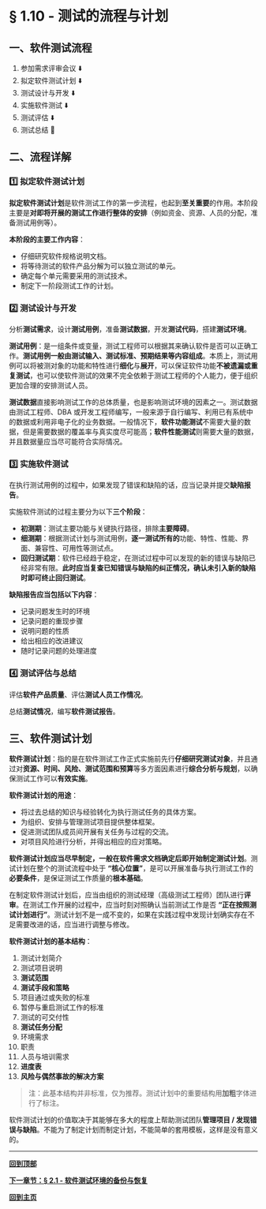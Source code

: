 # § 1.10 - 测试的流程与计划

## 一、软件测试流程

1. 参加需求评审会议 :arrow_down:
2. 拟定软件测试计划 :arrow_down:
3. 测试设计与开发 :arrow_down:
4. 实施软件测试 :arrow_down:
5. 测试评估 :arrow_down:
6. 测试总结 :triangular_flag_on_post:

## 二、流程详解

### :one: 拟定软件测试计划

**拟定软件测试计划**是软件测试工作的第一步流程，也起到**至关重要**的作用。本阶段主要是**对即将开展的测试工作进行整体的安排**（例如资金、资源、人员的分配，准备测试用例等）。

**本阶段的主要工作内容**：

- 仔细研究软件规格说明文档。
- 将等待测试的软件产品分解为可以独立测试的单元。
- 确定每个单元需要采用的测试技术。
- 制定下一阶段测试工作的计划。

### :two: 测试设计与开发

分析**测试需求**，设计**测试用例**，准备**测试数据**，开发**测试代码**，搭建**测试环境**。

**测试用例**：是一组条件或变量，测试工程师可以根据其来确认软件是否可以正确工作。**测试用例一般由测试输入、测试标准、预期结果等内容组成**。本质上，测试用例可以将被测对象的功能和特性进行**细化**与**展开**，可以保证软件功能**不被遗漏或重复测试**，也可以使软件测试的效果不完全依赖于测试工程师的个人能力，便于组织更加合理的安排测试人员。

**测试数据**直接影响测试工作的总体质量，也是影响测试环境的因素之一。测试数据由测试工程师、DBA 或开发工程师编写，一般来源于自行编写、利用已有系统中的数据或利用非电子化的业务数据。一般情况下，**软件功能测试**不需要大量的数据，但是需要数据的覆盖率与真实度尽可能高；**软件性能测试**则需要大量的数据，并且数据量应当尽可能符合实际情况。

### :three: 实施软件测试

在执行测试用例的过程中，如果发现了错误和缺陷的话，应当记录并提交**缺陷报告**。

实施软件测试的过程主要分为以下**三个阶段**：

- **初测期**：测试主要功能与关键执行路径，排除**主要障碍**。
- **细测期**：根据测试计划与测试用例，**逐一测试所有的**功能、特性、性能、界面、兼容性、可用性等测试点。
- **回归测试期**：软件已经趋于稳定，在测试过程中可以发现的新的错误与缺陷已经非常有限。**此时应当复查已知错误与缺陷的纠正情况，确认未引入新的缺陷时即可终止回归测试**。

**缺陷报告应当包括以下内容**：

- 记录问题发生时的环境
- 记录问题的重现步骤
- 说明问题的性质
- 给出相应的改进建议
- 随时记录问题的处理进度

### :four: 测试评估与总结

评估**软件产品质量**、评估**测试人员工作情况**。

总结**测试情况**，编写**软件测试报告**。

## 三、软件测试计划

**软件测试计划**：指的是在软件测试工作正式实施前先行**仔细研究测试对象**，并且通过对**资源、时间、风险、测试范围和预算**等多方面因素进行**综合分析与规划**，以确保测试工作可以**有效实施**。

**软件测试计划的用途**：

- 将过去总结的知识与经验转化为执行测试任务的具体方案。
- 为组织、安排与管理测试项目提供整体框架。
- 促进测试团队成员间开展有关任务与过程的交流。
- 对项目风险进行分析，并得出相应的应对策略。

**软件测试计划应当尽早制定，一般在软件需求文档确定后即开始制定测试计划**。测试计划在整个的测试流程中处于 **“核心位置”**，是可以开展准备与执行测试工作的**必要条件**，是保证测试工作质量的**根本基础**。

在制定软件测试计划后，应当由组织的测试经理（高级测试工程师）团队进行**评审**。在测试工作开展的过程中，应当时刻对照确认当前测试工作是否 **“正在按照测试计划进行”**。测试计划不是一成不变的，如果在实践过程中发现计划确实存在不足需要改进的话，应当进行调整与修改。

**软件测试计划的基本结构**：

1. 测试计划简介
2. 测试项目说明
3. **测试范围**
4. **测试手段和策略**
5. 项目通过或失败的标准
6. 暂停与重启测试工作的标准
7. 测试的可交付性
8. **测试任务分配**
9. 环境需求
10. 职责
11. 人员与培训需求
12. **进度表**
13. **风险与偶然事故的解决方案**

> 注：此基本结构并非标准，仅为推荐。测试计划中的重要结构用**加粗**字体进行了标注。

软件测试计划的价值取决于其能够在多大的程度上帮助测试团队**管理项目 / 发现错误与缺陷**。不能为了制定计划而制定计划，不能简单的套用模板，这样是没有意义的。

---
[**回到顶部**](https://github.com/Lingggao/Software-Testing-Basics/blob/master/%E7%AC%AC%E4%B8%80%E7%AB%A0/1_10_%E6%B5%8B%E8%AF%95%E7%9A%84%E6%B5%81%E7%A8%8B%E4%B8%8E%E8%AE%A1%E5%88%92.md#-110---%E6%B5%8B%E8%AF%95%E7%9A%84%E6%B5%81%E7%A8%8B%E4%B8%8E%E8%AE%A1%E5%88%92)

[**下一章节：§ 2.1 - 软件测试环境的备份与恢复**](https://github.com/Lingggao/Software-Testing-Basics/blob/master/%E7%AC%AC%E4%BA%8C%E7%AB%A0/2_1_%E6%B5%8B%E8%AF%95%E7%8E%AF%E5%A2%83%E7%9A%84%E5%A4%87%E4%BB%BD%E4%B8%8E%E6%81%A2%E5%A4%8D.md#-21---%E8%BD%AF%E4%BB%B6%E6%B5%8B%E8%AF%95%E7%8E%AF%E5%A2%83%E7%9A%84%E5%A4%87%E4%BB%BD%E4%B8%8E%E6%81%A2%E5%A4%8D)

[**回到主页**](https://github.com/Lingggao/Software-Testing-Basics#%E8%BD%AF%E4%BB%B6%E6%B5%8B%E8%AF%95%E5%9F%BA%E7%A1%80)
